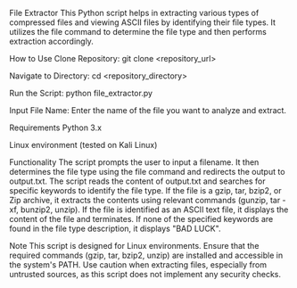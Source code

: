 File Extractor
This Python script helps in extracting various types of compressed files and viewing ASCII files by identifying their file types. It utilizes the file command to determine the file type and then performs extraction accordingly.

How to Use
Clone Repository:
git clone <repository_url>

Navigate to Directory:
cd <repository_directory>

Run the Script:
python file_extractor.py

Input File Name:
Enter the name of the file you want to analyze and extract.

Requirements
Python 3.x

Linux environment (tested on Kali Linux)

Functionality
The script prompts the user to input a filename.
It then determines the file type using the file command and redirects the output to output.txt.
The script reads the content of output.txt and searches for specific keywords to identify the file type.
If the file is a gzip, tar, bzip2, or Zip archive, it extracts the contents using relevant commands (gunzip, tar -xf, bunzip2, unzip).
If the file is identified as an ASCII text file, it displays the content of the file and terminates.
If none of the specified keywords are found in the file type description, it displays "BAD LUCK".

Note
This script is designed for Linux environments.
Ensure that the required commands (gzip, tar, bzip2, unzip) are installed and accessible in the system's PATH.
Use caution when extracting files, especially from untrusted sources, as this script does not implement any security checks.
